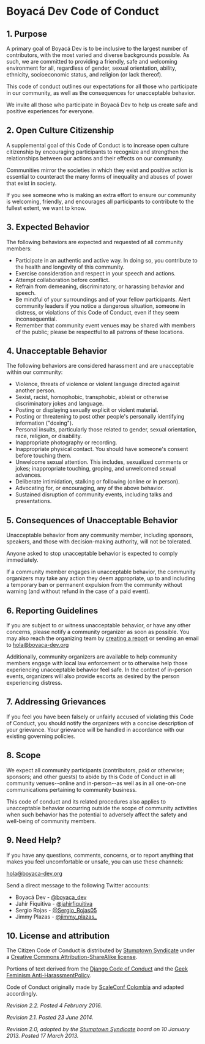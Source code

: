 # Boyacá Dev Code of Conduct


## 1. Purpose

A primary goal of Boyacá Dev is to be inclusive to the largest number of contributors, with
the most varied and diverse backgrounds possible. As such, we are committed to providing a friendly,
safe and welcoming environment for all, regardless of gender, sexual orientation, ability,
ethnicity, socioeconomic status, and religion (or lack thereof).

This code of conduct outlines our expectations for all those who participate in our community, as
well as the consequences for unacceptable behavior.

We invite all those who participate in Boyacá Dev to help us create safe and positive
experiences for everyone.


## 2. Open Culture Citizenship

A supplemental goal of this Code of Conduct is to increase open culture citizenship by encouraging
participants to recognize and strengthen the relationships between our actions and their effects on
our community.

Communities mirror the societies in which they exist and positive action is essential to counteract
the many forms of inequality and abuses of power that exist in society.

If you see someone who is making an extra effort to ensure our community is welcoming, friendly, and
encourages all participants to contribute to the fullest extent, we want to know.


## 3. Expected Behavior

The following behaviors are expected and requested of all community members:

  * Participate in an authentic and active way. In doing so, you contribute to the health and
    longevity of this community.
  * Exercise consideration and respect in your speech and actions.
  * Attempt collaboration before conflict.
  * Refrain from demeaning, discriminatory, or harassing behavior and speech.
  * Be mindful of your surroundings and of your fellow participants. Alert community leaders if you
    notice a dangerous situation, someone in distress, or violations of this Code of Conduct, even
    if they seem inconsequential.
  * Remember that community event venues may be shared with members of the public; please be
    respectful to all patrons of these locations.


## 4. Unacceptable Behavior

The following behaviors are considered harassment and are unacceptable within our community:

  * Violence, threats of violence or violent language directed against another person.
  * Sexist, racist, homophobic, transphobic, ableist or otherwise discriminatory jokes and language.
  * Posting or displaying sexually explicit or violent material.
  * Posting or threatening to post other people's personally identifying information ("doxing").
  * Personal insults, particularly those related to gender, sexual orientation, race, religion, or
    disability.
  * Inappropriate photography or recording.
  * Inappropriate physical contact. You should have someone's consent before touching them.
  * Unwelcome sexual attention. This includes, sexualized comments or jokes; inappropriate touching,
    groping, and unwelcomed sexual advances.
  * Deliberate intimidation, stalking or following (online or in person).
  * Advocating for, or encouraging, any of the above behavior.
  * Sustained disruption of community events, including talks and presentations.


## 5. Consequences of Unacceptable Behavior

Unacceptable behavior from any community member, including sponsors, speakers, and those with
decision-making authority, will not be tolerated.

Anyone asked to stop unacceptable behavior is expected to comply immediately.

If a community member engages in unacceptable behavior, the community organizers may take any action
they deem appropriate, up to and including a temporary ban or permanent expulsion from the community
without warning (and without refund in the case of a paid event).


## 6. Reporting Guidelines

If you are subject to or witness unacceptable behavior, or have any other concerns, please notify a
community organizer as soon as possible. You may also reach the organizing team by [creating a report](http://bit.ly/boyaconf-report) 
or sending an email to [hola@boyaca-dev.org](mailto:hola@boyaca-dev.org)

Additionally, community organizers are available to help community members engage with local law
enforcement or to otherwise help those experiencing unacceptable behavior feel safe. In the context
of in-person events, organizers will also provide escorts as desired by the person experiencing
distress.


## 7. Addressing Grievances

If you feel you have been falsely or unfairly accused of violating this Code of Conduct, you should
notify the organizers with a concise description of your grievance. Your grievance will be handled
in accordance with our existing governing policies.


## 8. Scope

We expect all community participants (contributors, paid or otherwise; sponsors; and other guests)
to abide by this Code of Conduct in all community venues--online and in-person--as well as in all
one-on-one communications pertaining to community business.

This code of conduct and its related procedures also applies to unacceptable behavior occurring
outside the scope of community activities when such behavior has the potential to adversely affect
the safety and well-being of community members.


## 9. Need Help?

If you have any questions, comments, concerns, or to report anything that makes you feel
uncomfortable or unsafe, you can use these channels:

[hola@boyaca-dev.org](mailto:hola@boyaca-dev.org)

Send a direct message to the following Twitter accounts:
* Boyacá Dev - [@boyaca_dev](hola@boyaca-dev.org)
* Jahir Fiquitiva - [@jahirfiquitiva](https://twitter.com/jahirfiquitiva)
* Sergio Rojas - [@Sergio_Rojas05](https://twitter.com/Sergio_Rojas05)
* Jimmy Plazas - [@jimmy_plazas_](https://x.com/jimmy_plazas_)


## 10. License and attribution

The Citizen Code of Conduct is distributed by [Stumptown Syndicate](http://stumptownsyndicate.org)
under a [Creative Commons Attribution-ShareAlike license](http://creativecommons.org/licenses/by-sa/3.0/).

Portions of text derived from the [Django Code of Conduct](https://www.djangoproject.com/conduct/)
and the [Geek Feminism Anti-HarassmentPolicy](http://geekfeminism.wikia.com/wiki/Conference_anti-harassment/Policy).

Code of Conduct originally made by [ScaleConf Colombia](https://github.com/ScaleConfCo/code-of-conduct) and adapted accordingly.


_Revision 2.2. Posted 4 February 2016._

_Revision 2.1. Posted 23 June 2014._

_Revision 2.0, adopted by the [Stumptown Syndicate](http://stumptownsyndicate.org) board on 10
January 2013. Posted 17 March 2013._
